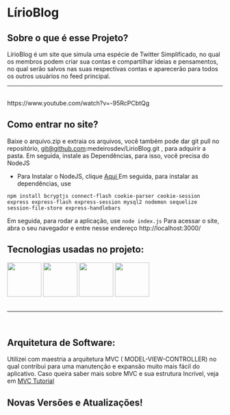 # LírioBlog

## Sobre o que é esse Projeto?
LírioBlog é um site que simula uma espécie de Twitter Simplificado, no qual os membros podem criar sua contas e compartilhar ideias e pensamentos, no qual serão salvos nas suas respectivas contas e aparecerão para todos os outros usuários no feed principal.
<br/>
<hr/>
<br/>
https://www.youtube.com/watch?v=-95RcPCbtQg

## Como entrar no site?
Baixe o arquivo.zip e extraia os arquivos, você também pode dar git pull no repositório, git@github.com:medeirosdev/LirioBlog.git , para adquirir a pasta.
Em seguida, instale as Dependências, para isso, você precisa do NodeJS
- Para Instalar o NodeJS, clique <a href="https://nodejs.org/en/"> Aqui </a>
Em seguida, para instalar as dependências, use 

``` npm install bcryptjs connect-flash cookie-parser cookie-session express express-flash express-session mysql2 nodemon sequelize session-file-store express-handlebars ```

Em seguida, para rodar a aplicação, use ``` node index.js ```
Para acessar o site, abra o seu navegador e entre nesse endereço http://localhost:3000/

## Tecnologias usadas no projeto:
<div>
<img width="80px" src="https://cdn.jsdelivr.net/gh/devicons/devicon/icons/javascript/javascript-original.svg" />
<img width="80px" src="https://cdn.jsdelivr.net/gh/devicons/devicon/icons/nodejs/nodejs-original-wordmark.svg"/>
<img width="80px" src="https://cdn.jsdelivr.net/gh/devicons/devicon/icons/mysql/mysql-original-wordmark.svg" />
<img width="80px" src="https://cdn.jsdelivr.net/gh/devicons/devicon/icons/express/express-original-wordmark.svg"/>
</div>
<br/>
<hr/>
<br/>

## Arquitetura de Software:
Utilizei com maestria a arquitetura MVC ( MODEL-VIEW-CONTROLLER) no qual contribui para uma manutenção e expansão muito mais fácil do aplicativo.
Caso queira saber mais sobre MVC e sua estrutura Incrível, veja em <a href="https://www.devmedia.com.br/introducao-ao-padrao-mvc/29308"> MVC Tutorial </a>

## Novas Versões e Atualizações!


          

          


          

          
